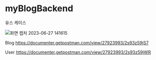 # myBlogBackend
유스 케이스

![화면 캡처 2023-06-27 141615](https://github.com/hjh3229/myBlog/assets/110877415/ce20e7f0-fa80-411a-975a-69fb7ae2d946)

Blog
https://documenter.getpostman.com/view/27923993/2s93z59jS7


User
https://documenter.getpostman.com/view/27923993/2s93z59jWR
